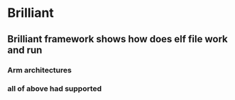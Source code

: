 # Brilliant
## Brilliant framework shows how does elf file work and run 

### Arm architectures 
### all of above had supported